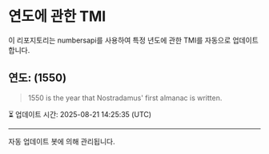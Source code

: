 
# 연도에 관한 TMI

이 리포지토리는 numbersapi를 사용하여 특정 년도에 관한 TMI를 자동으로 업데이트합니다.

## 연도: (1550)
> 1550 is the year that Nostradamus' first almanac is written.

⏳ 업데이트 시간: 2025-08-21 14:25:35 (UTC)

---
자동 업데이트 봇에 의해 관리됩니다.
